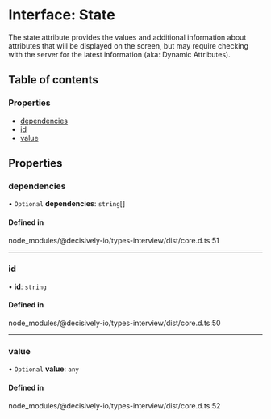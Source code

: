 # Interface: State

The state attribute provides the values and additional information about attributes that will be displayed on the screen, but may require checking with the server for the latest information (aka: Dynamic Attributes).

## Table of contents

### Properties

- [dependencies](../wiki/State#dependencies)
- [id](../wiki/State#id)
- [value](../wiki/State#value)

## Properties

### dependencies

• `Optional` **dependencies**: `string`[]

#### Defined in

node_modules/@decisively-io/types-interview/dist/core.d.ts:51

___

### id

• **id**: `string`

#### Defined in

node_modules/@decisively-io/types-interview/dist/core.d.ts:50

___

### value

• `Optional` **value**: `any`

#### Defined in

node_modules/@decisively-io/types-interview/dist/core.d.ts:52
